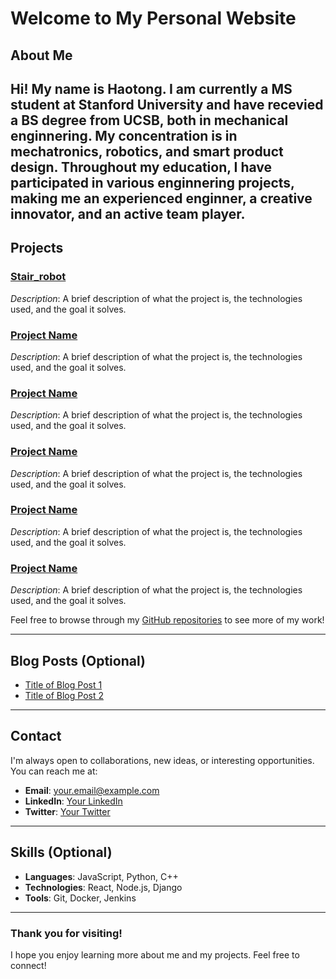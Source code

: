 <head>
  <meta name="viewport" content="width=device-width, initial-scale=1">
</head>

# Welcome to My Personal Website

## About Me
Hi! My name is Haotong. I am currently a MS student at Stanford University and have recevied a BS degree from UCSB, both in mechanical enginnering. My concentration is in mechatronics, robotics, and smart product design. Throughout my education, I have participated in various enginnering projects, making me an experienced enginner, a creative innovator, and an active team player.
---

## Projects

### [Stair_robot](stair_robot/index.md)
*Description*: A brief description of what the project is, the technologies used, and the goal it solves.

### [Project Name](https://github.com/yourusername/project-repo)
*Description*: A brief description of what the project is, the technologies used, and the goal it solves.

### [Project Name](https://github.com/yourusername/project-repo)
*Description*: A brief description of what the project is, the technologies used, and the goal it solves.

### [Project Name](https://github.com/yourusername/project-repo)
*Description*: A brief description of what the project is, the technologies used, and the goal it solves.

### [Project Name](https://github.com/yourusername/project-repo)
*Description*: A brief description of what the project is, the technologies used, and the goal it solves.

### [Project Name](https://github.com/yourusername/project-repo)
*Description*: A brief description of what the project is, the technologies used, and the goal it solves.



Feel free to browse through my [GitHub repositories](https://github.com/yourusername) to see more of my work!

---

## Blog Posts (Optional)
- [Title of Blog Post 1](https://link-to-blog-post.com)
- [Title of Blog Post 2](https://link-to-blog-post.com)

---

## Contact
I'm always open to collaborations, new ideas, or interesting opportunities. You can reach me at:
- **Email**: [your.email@example.com](mailto:your.email@example.com)
- **LinkedIn**: [Your LinkedIn](https://www.linkedin.com/in/yourusername)
- **Twitter**: [Your Twitter](https://twitter.com/yourusername)

---

## Skills (Optional)
- **Languages**: JavaScript, Python, C++
- **Technologies**: React, Node.js, Django
- **Tools**: Git, Docker, Jenkins

---

### Thank you for visiting!
I hope you enjoy learning more about me and my projects. Feel free to connect!
